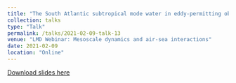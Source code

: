 ```yaml
---
title: "The South Atlantic subtropical mode water in eddy-permitting observations"
collection: talks
type: "Talk"
permalink: /talks/2021-02-09-talk-13
venue: "LMD Webinar: Mesoscale dynamics and air-sea interactions"
date: 2021-02-09
location: "Online"
---
```


[Download slides here](http://yanxu-chen.github.io/files/Oral_ENS_4.pdf)
